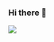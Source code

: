 ### Hi there 👋

<!-- see https://github.com/anuraghazra/github-readme-stats -->
<a href="https://twitter.com/thaJeztah/">
  <img align="left" src="https://github-readme-stats.vercel.app/api?username=thaJeztah&show_icons=true&hide_border=true&count_private=true&include_all_commits=true" />
</a>

<!--
**thaJeztah/thaJeztah** is a ✨ _special_ ✨ repository because its `README.md` (this file) appears on your GitHub profile.

Here are some ideas to get you started:

- 🔭 I’m currently working on ...
- 🌱 I’m currently learning ...
- 👯 I’m looking to collaborate on ...
- 🤔 I’m looking for help with ...
- 💬 Ask me about ...
- 📫 How to reach me: ...
- 😄 Pronouns: ...
- ⚡ Fun fact: ...
-->
